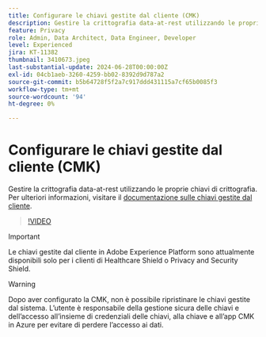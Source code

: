 ```yaml
---
title: Configurare le chiavi gestite dal cliente (CMK)
description: Gestire la crittografia data-at-rest utilizzando le proprie chiavi di crittografia.
feature: Privacy
role: Admin, Data Architect, Data Engineer, Developer
level: Experienced
jira: KT-11382
thumbnail: 3410673.jpeg
last-substantial-update: 2024-06-28T00:00:00Z
exl-id: 04cb1aeb-3260-4259-bb02-8392d9d787a2
source-git-commit: b5b64728f5f2a7c917ddd431115a7cf65b0085f3
workflow-type: tm+mt
source-wordcount: '94'
ht-degree: 0%

---
```


# Configurare le chiavi gestite dal cliente (CMK)

Gestire la crittografia data-at-rest utilizzando le proprie chiavi di crittografia. Per ulteriori informazioni, visitare il [documentazione sulle chiavi gestite dal cliente](https://experienceleague.adobe.com/docs/experience-platform/landing/governance-privacy-security/customer-managed-keys.html).

>[!VIDEO](https://video.tv.adobe.com/v/3410673/?learn=on)

>[!IMPORTANT]
>
> Le chiavi gestite dal cliente in Adobe Experience Platform sono attualmente disponibili solo per i clienti di Healthcare Shield o Privacy and Security Shield.

>[!WARNING]
>
>Dopo aver configurato la CMK, non è possibile ripristinare le chiavi gestite dal sistema. L’utente è responsabile della gestione sicura delle chiavi e dell’accesso all’insieme di credenziali delle chiavi, alla chiave e all’app CMK in Azure per evitare di perdere l’accesso ai dati.
